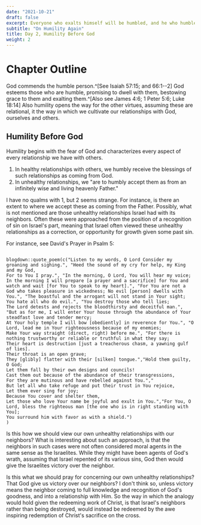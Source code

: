 ```yaml
---
date: "2021-10-21"
draft: false
excerpt: Everyone who exalts himself will be humbled, and he who humbles himself will be exalted. Luke 18:14
subtitle: "On Humility Again"
title: Day 2, Humility Before God 
weight: 2
---
```


# Chapter Outline

God commends the humble person.^[See Isaiah 57:15; and 66:1--2] God esteems those who are humble, promising to dwell with them, bestowing grace to them and exalting them.^[Also see James 4:6; 1 Peter 5:6; Luke 18:14] Also humility opens the way for the other virtues, assuming these are relational, it the way in which we cultivate our relationships with God, ourselves and others.

## Humility Before God

Humility begins with the fear of God and characterizes every aspect of every relationship we have with others. 

1. In healthy relationships with others, we humbly receive the blessings of such relationships as coming from God.
2. In unhealthy relationships, we "are to humbly accept them as from an infinitely wise and living heavenly Father."

I have no qualms with 1, but 2 seems strange. For instance, is there an extent to where we accept these as coming from the Father. Possibly, what is not mentioned are those unhealthy relationships Israel had with its neighbors. Often these were approached from the position of a recognition of sin on Israel's part, meaning that Israel often viewed these unhealthy relationships as a correction, or opportunity for growth given some past sin.

For instance, see David's Prayer in Psalm 5:

```{r echo=F}

blogdown::quote_poem(c("Listen to my words, O Lord Consider my groaning and sighing.", "Heed the sound of my cry for help, my King and my God,
For to You I pray.", "In the morning, O Lord, You will hear my voice;
In the morning I will prepare [a prayer and a sacrifice] for You and watch and wait [for You to speak to my heart].", "For You are not a God who takes pleasure in wickedness; No evil [person] dwells with You.", "The boastful and the arrogant will not stand in Your sight;
You hate all who do evil.", "You destroy those who tell lies;
The Lord detests and rejects the bloodthirsty and deceitful man.", "But as for me, I will enter Your house through the abundance of Your steadfast love and tender mercy;
At Your holy temple I will bow [obediently] in reverence for You.", "O Lord, lead me in Your righteousness because of my enemies;
Make Your way straight (direct, right) before me.", "For there is nothing trustworthy or reliable or truthful in what they say;
Their heart is destruction [just a treacherous chasm, a yawning gulf of lies].
Their throat is an open grave;
They [glibly] flatter with their [silken] tongue.","Hold them guilty, O God;
Let them fall by their own designs and councils!
Cast them out because of the abundance of their transgressions,
For they are mutinous and have rebelled against You.","
But let all who take refuge and put their trust in You rejoice,
Let them ever sing for joy;
Because You cover and shelter them,
Let those who love Your name be joyful and exult in You.","For You, O Lord, bless the righteous man [the one who is in right standing with You];
You surround him with favor as with a shield.")
)
```

Is this how we should view our own unhealthy relationships with our neighbors? What is interesting about such an approach, is that the neighbors in such cases were not often considered moral agents in the same sense as the Israelites. While they might have been agents of God's wrath, assuming that Israel repented of its various sins, God then would give the Israelites victory over the neighbor. 

Is this what we should pray for concerning our own unhealthy relationships? That God give us victory over our neighbors? I don't think so, unless victory means the neighbor coming to full knowledge and recognition of God's goodness, and into a relationship with Him. So the way in which the analogy would hold given the redeeming work of Christ, is that Israel's neighbors rather than being destroyed, would instead be redeemed by the awe inspiring redemption of Christ's sacrifice on the cross.
